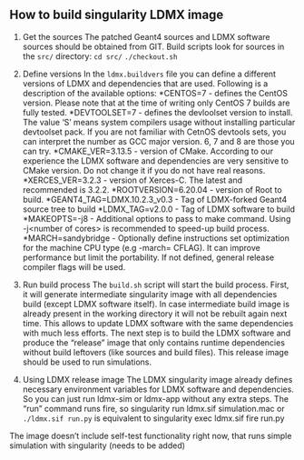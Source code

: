 ## How to build singularity LDMX image

1. Get the sources
The patched Geant4 sources and LDMX software sources should be obtained from GIT. Build scripts look
for sources in the `src/` directory:
`cd src/`
`./checkout.sh`

2. Define versions
In the `ldmx.buildvers` file you can define a different versions of LDMX and dependencies that are used.
Following is a description of the available options:
*CENTOS=7 - defines the CentOS version. Please note that at the time of writing only CentOS 7
builds are fully tested.
*DEVTOOLSET=7 - defines the devloolset version to install. The value ‘S’ means system compilers
usage without installing particular devtoolset pack. If you are not familiar with CetnOS devtools sets,
you can interpret the number as GCC major version. 6, 7 and 8 are those you can try.
*CMAKE_VER=3.13.5 - version of CMake. According to our experience the LDMX software and
dependencies are very sensitive to CMake version. Do not change it if you do not have real
reasons.
*XERCES_VER=3.2.3 - version of Xerces-C. The latest and recommended is 3.2.2.
*ROOTVERSION=6.20.04 - version of Root to build.
*GEANT4_TAG=LDMX.10.2.3_v0.3 - Tag of LDMX-forked Geant4 source tree to build
*LDMX_TAG=v2.0.0 - Tag of LDMX software to build
*MAKEOPTS=-j8 - Additional options to pass to make command. Using -j&lt;number of cores&gt; is
recommended to speed-up build process.
*MARCH=sandybridge - Optionally define instructions set optimization for the machine CPU type (e.g
-march= CFLAG). It can improve performance but limit the portability. If not defined, general release
compiler flags will be used.

3. Run build process
The `build.sh` script will start the build process.
First, it will generate intermediate singularity image with all dependencies build (except LDMX software
itself). In case intermediate build image is already present in the working directory it will not be rebuilt again
next time. This allows to update LDMX software with the same dependencies with much less efforts.
The next step is to build the LDMX software and produce the “release” image that only contains runtime
dependencies without build leftovers (like sources and build files).
This release image should be used to run simulations.

4. Using LDMX release image
The LDMX singularity image already defines necessary environment variables for LDMX software and
dependencies. So you can just run ldmx-sim or ldmx-app without any extra steps.
The “run” command runs fire, so
singularity run ldmx.sif simulation.mac
or
`./ldmx.sif run.py`
is equivalent to
singularity exec ldmx.sif fire run.py

The image doesn’t include self-test functionality right now, that runs simple simulation with singularity (needs to be added)
